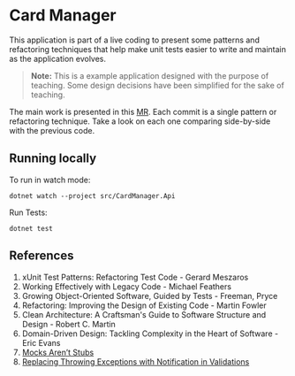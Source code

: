 # Card Manager

This application is part of a live coding to present some patterns and refactoring techniques that help make unit tests
easier to write and maintain as the application evolves.

> **Note:** This is a example application designed with the purpose of teaching. Some design decisions have been
> simplified for the sake of teaching.

The main work is presented in this [MR](https://github.com/leonardo-lorenzon/CardManager/pull/1). 
Each commit is a single pattern or refactoring technique. Take a look on each one comparing side-by-side with the previous code.

## Running locally

To run in watch mode:
```shell
dotnet watch --project src/CardManager.Api
```

Run Tests:
```shell
dotnet test
```

## References

1) xUnit Test Patterns: Refactoring Test Code - Gerard Meszaros
2) Working Effectively with Legacy Code - Michael Feathers
3) Growing Object-Oriented Software, Guided by Tests - Freeman, Pryce
4) Refactoring: Improving the Design of Existing Code - Martin Fowler
5) Clean Architecture: A Craftsman's Guide to Software Structure and Design  - Robert C. Martin
6) Domain-Driven Design: Tackling Complexity in the Heart of Software - Eric Evans
7) [Mocks Aren’t Stubs](https://martinfowler.com/articles/mocksArentStubs.html)
8) [Replacing Throwing Exceptions with Notification in Validations](https://martinfowler.com/articles/replaceThrowWithNotification.html)

